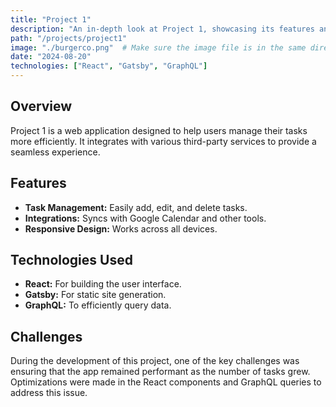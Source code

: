 ```yaml
---
title: "Project 1"
description: "An in-depth look at Project 1, showcasing its features and technologies."
path: "/projects/project1"
image: "./burgerco.png"  # Make sure the image file is in the same directory
date: "2024-08-20"
technologies: ["React", "Gatsby", "GraphQL"]
---
```


## Overview

Project 1 is a web application designed to help users manage their tasks more efficiently. It integrates with various third-party services to provide a seamless experience.

## Features

- **Task Management:** Easily add, edit, and delete tasks.
- **Integrations:** Syncs with Google Calendar and other tools.
- **Responsive Design:** Works across all devices.

## Technologies Used

- **React:** For building the user interface.
- **Gatsby:** For static site generation.
- **GraphQL:** To efficiently query data.

## Challenges

During the development of this project, one of the key challenges was ensuring that the app remained performant as the number of tasks grew. Optimizations were made in the React components and GraphQL queries to address this issue.